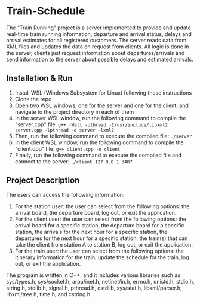 # Train-Schedule
The "Train Running" project is a server implemented to provide and update real-time train running information, departure and arrival status, delays and arrival estimates for all registered customers. The server reads data from XML files and updates the data on request from clients. All logic is done in the server, clients just request information about departures/arrivals and send information to the server about possible delays and estimated arrivals.

## Installation & Run
1. Install WSL (Windows Subsystem for Linux) following these instructions
2. Clone the repo
3. Open two WSL windows, one for the server and one for the client, and navigate to the project directory in each of them
4. In the server WSL window, run the following command to compile the "server.cpp" file: `g++ -Wall -pthread -I/usr/include/libxml2 server.cpp -lpthread -o server -lxml2`
5. Then, run the following command to execute the compiled file: `./server`
6. In the client WSL window, run the following command to compile the "client.cpp" file: `g++ client.cpp -o client`
7. Finally, run the following command to execute the compiled file and connect to the server: `./client 127.0.0.1 3407`

## Project Description

The users can access the following information:
1. For the station user: the user can select from the following options: the arrival board, the departure board, log out, or exit the application.
2. For the client user: the user can select from the following options: the arrival board for a specific station, the departure board for a specific station, the arrivals for the next hour for a specific station, the departures for the next hour for a specific station, the train(s) that can take the client from station A to station B, log out, or exit the application.
3. For the train user: the user can select from the following options: the itinerary information for the train, update the schedule for the train, log out, or exit the application.

The program is written in C++, and it includes various libraries such as sys/types.h, sys/socket.h, arpa/inet.h, netinet/in.h, errno.h, unistd.h, stdio.h, string.h, stdlib.h, signal.h, pthread.h, cstdlib, sys/stat.h, libxml/parser.h, libxml/tree.h, time.h, and cstring.h.

